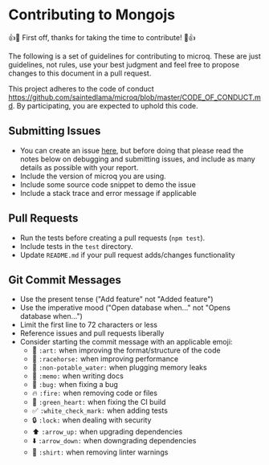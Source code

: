 # Contributing to Mongojs

  :+1::tada: First off, thanks for taking the time to contribute! :tada::+1:

The following is a set of guidelines for contributing to microq.
These are just guidelines, not rules, use your best judgment and feel free to
propose changes to this document in a pull request.

  This project adheres to the code of conduct https://github.com/saintedlama/microq/blob/master/CODE_OF_CONDUCT.md. 
  By participating, you are expected to uphold this code.

## Submitting Issues

* You can create an issue [here](https://github.com/saintedlama/microq/issues/new), but
before doing that please read the notes below on debugging and submitting issues,
  and include as many details as possible with your report.
* Include the version of microq you are using.
* Include some source code snippet to demo the issue
* Include a stack trace and error message if applicable

## Pull Requests

* Run the tests before creating a pull requests (`npm test`).
* Include tests in the `test` directory.
* Update `README.md` if your pull request adds/changes functionality

## Git Commit Messages

* Use the present tense ("Add feature" not "Added feature")
* Use the imperative mood ("Open database when..." not "Opens database when...")
* Limit the first line to 72 characters or less
* Reference issues and pull requests liberally
* Consider starting the commit message with an applicable emoji:
    * :art: `:art:` when improving the format/structure of the code
    * :racehorse: `:racehorse:` when improving performance
    * :non-potable_water: `:non-potable_water:` when plugging memory leaks
    * :memo: `:memo:` when writing docs
    * :bug: `:bug:` when fixing a bug
    * :fire: `:fire:` when removing code or files
    * :green_heart: `:green_heart:` when fixing the CI build
    * :white_check_mark: `:white_check_mark:` when adding tests
    * :lock: `:lock:` when dealing with security
    * :arrow_up: `:arrow_up:` when upgrading dependencies
    * :arrow_down: `:arrow_down:` when downgrading dependencies
    * :shirt: `:shirt:` when removing linter warnings
